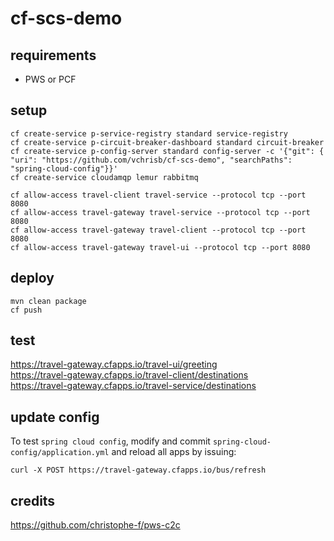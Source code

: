 # cf-scs-demo

## requirements
* PWS or PCF

## setup
```
cf create-service p-service-registry standard service-registry
cf create-service p-circuit-breaker-dashboard standard circuit-breaker
cf create-service p-config-server standard config-server -c '{"git": { "uri": "https://github.com/vchrisb/cf-scs-demo", "searchPaths": "spring-cloud-config"}}'
cf create-service cloudamqp lemur rabbitmq

cf allow-access travel-client travel-service --protocol tcp --port 8080
cf allow-access travel-gateway travel-service --protocol tcp --port 8080
cf allow-access travel-gateway travel-client --protocol tcp --port 8080
cf allow-access travel-gateway travel-ui --protocol tcp --port 8080
```
## deploy
```
mvn clean package
cf push
```
## test

https://travel-gateway.cfapps.io/travel-ui/greeting   
https://travel-gateway.cfapps.io/travel-client/destinations   
https://travel-gateway.cfapps.io/travel-service/destinations   

## update config

To test `spring cloud config`, modify and commit `spring-cloud-config/application.yml` and reload all apps by issuing:

```
curl -X POST https://travel-gateway.cfapps.io/bus/refresh
```


## credits

https://github.com/christophe-f/pws-c2c
